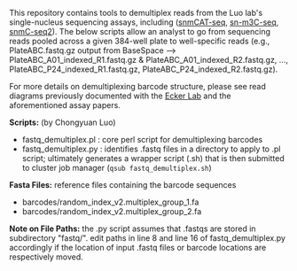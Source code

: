 This repository contains tools to demultiplex reads from the Luo lab's single-nucleus sequencing assays, including ([snmCAT-seq](https://www.cell.com/cell-genomics/fulltext/S2666-979X(22)00027-1), [sn-m3C-seq](https://www.ncbi.nlm.nih.gov/pubmed/31501549), [snmC-seq2](https://www.ncbi.nlm.nih.gov/pmc/articles/PMC6147798/)). The below scripts allow an analyst to go from sequencing reads pooled across a given 384-well plate to well-specific reads (e.g., PlateABC.fastq.gz output from BaseSpace --> PlateABC_A01_indexed_R1.fastq.gz & PlateABC_A01_indexed_R2.fastq.gz, ..., PlateABC_P24_indexed_R1.fastq.gz, PlateABC_P24_indexed_R2.fastq.gz).

For more details on demultiplexing barcode structure, please see read diagrams previously documented with the [Ecker Lab](https://hq-1.gitbook.io/mc/tech-background/barcoding) and the aforementioned assay papers.

**Scripts:** (by Chongyuan Luo)
* fastq_demultiplex.pl : core perl script for demultiplexing barcodes
* fastq_demultiplex.py : identifies .fastq files in a directory to apply to .pl script; ultimately generates a wrapper script (.sh) that is then submitted to cluster job manager (`qsub fastq_demultiplex.sh`)

**Fasta Files:** reference files containing the barcode sequences
* barcodes/random_index_v2.multiplex_group_1.fa
* barcodes/random_index_v2.multiplex_group_2.fa

**Note on File Paths:**
the .py script assumes that .fastqs are stored in subdirectory "fastq/". edit paths in line 8 and line 16 of fastq_demultiplex.py accordingly if the location of input .fastq files or barcode locations are respectively moved.